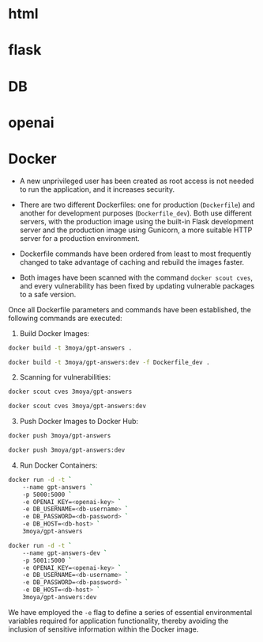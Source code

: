 # html

# flask

# DB

# openai

# Docker
- A new unprivileged user has been created as root access is not needed to run the application, and it increases security.

- There are two different Dockerfiles: one for production (`Dockerfile`) and another for development purposes (`Dockerfile_dev`). Both use different servers, with the production image using the built-in Flask development server and the production image using Gunicorn, a more suitable HTTP server for a production environment.

- Dockerfile commands have been ordered from least to most frequently changed to take advantage of caching and rebuild the images faster.

- Both images have been scanned with the command `docker scout cves`, and every vulnerability has been fixed by updating vulnerable packages to a safe version.

Once all Dockerfile parameters and commands have been established, the following commands are executed:

1. Build Docker Images:

```sh
docker build -t 3moya/gpt-answers .
```

```sh
docker build -t 3moya/gpt-answers:dev -f Dockerfile_dev .
```

2. Scanning for vulnerabilities:

```sh
docker scout cves 3moya/gpt-answers
```

```sh
docker scout cves 3moya/gpt-answers:dev
```

3. Push Docker Images to Docker Hub:

```sh
docker push 3moya/gpt-answers
```

```sh
docker push 3moya/gpt-answers:dev
```

4. Run Docker Containers:

```sh
docker run -d -t `
    --name gpt-answers `
    -p 5000:5000 `
    -e OPENAI_KEY=<openai-key> `
    -e DB_USERNAME=<db-username> `
    -e DB_PASSWORD=<db-password> `
    -e DB_HOST=<db-host> `
    3moya/gpt-answers
```

```sh
docker run -d -t `
    --name gpt-answers-dev `
    -p 5001:5000 `
    -e OPENAI_KEY=<openai-key> `
    -e DB_USERNAME=<db-username> `
    -e DB_PASSWORD=<db-password> `
    -e DB_HOST=<db-host> `
    3moya/gpt-answers:dev
```

We have employed the `-e` flag to define a series of essential environmental variables required for application functionality, thereby avoiding the inclusion of sensitive information within the Docker image.